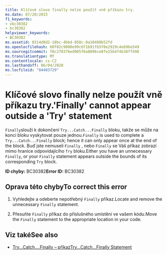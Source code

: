 ```yaml
---
title: Klíčové slovo finally nelze použít vně příkazu try.
ms.date: 07/20/2015
f1_keywords:
- vbc30382
- bc30382
helpviewer_keywords:
- BC30382
ms.assetid: 0314d8d2-18bc-4bbd-858c-0a18408b52fd
ms.openlocfilehash: 60f02c9000e99c6f1b91fb5f0e2929c4e696e549
ms.sourcegitcommit: f8c270376ed905f6a8896ce0fe25b4f4b38ff498
ms.translationtype: MT
ms.contentlocale: cs-CZ
ms.lasthandoff: 06/04/2020
ms.locfileid: "84403729"
---
```

# <a name="finally-cannot-appear-outside-a-try-statement"></a><span data-ttu-id="15a6b-102">Klíčové slovo finally nelze použít vně příkazu try.</span><span class="sxs-lookup"><span data-stu-id="15a6b-102">'Finally' cannot appear outside a 'Try' statement</span></span>
<span data-ttu-id="15a6b-103">`Finally`slouží k dokončení `Try...Catch...Finally` bloku, takže se může na konci bloku vyskytovat pouze jednou.</span><span class="sxs-lookup"><span data-stu-id="15a6b-103">`Finally` is used to complete a `Try...Catch...Finally` block; hence it can only appear once at the end of the block.</span></span> <span data-ttu-id="15a6b-104">Buď jste nemuseli `Finally` , nebo `Finally` se Váš příkaz zobrazí mimo hranice odpovídajícího `Try` bloku.</span><span class="sxs-lookup"><span data-stu-id="15a6b-104">Either you have an unnecessary `Finally`, or your `Finally` statement appears outside the bounds of its corresponding `Try` block.</span></span>  
  
 <span data-ttu-id="15a6b-105">**ID chyby:** BC30382</span><span class="sxs-lookup"><span data-stu-id="15a6b-105">**Error ID:** BC30382</span></span>  
  
## <a name="to-correct-this-error"></a><span data-ttu-id="15a6b-106">Oprava této chyby</span><span class="sxs-lookup"><span data-stu-id="15a6b-106">To correct this error</span></span>  
  
1. <span data-ttu-id="15a6b-107">Vyhledejte a odeberte nepotřebný `Finally` příkaz.</span><span class="sxs-lookup"><span data-stu-id="15a6b-107">Locate and remove the unnecessary `Finally` statement.</span></span>  
  
2. <span data-ttu-id="15a6b-108">Přesuňte `Finally` příkaz do příslušného umístění ve vašem kódu.</span><span class="sxs-lookup"><span data-stu-id="15a6b-108">Move the `Finally` statement to the appropriate location in your code.</span></span>  
  
## <a name="see-also"></a><span data-ttu-id="15a6b-109">Viz také</span><span class="sxs-lookup"><span data-stu-id="15a6b-109">See also</span></span>

- [<span data-ttu-id="15a6b-110">Try...Catch....Finally – příkaz</span><span class="sxs-lookup"><span data-stu-id="15a6b-110">Try...Catch...Finally Statement</span></span>](../language-reference/statements/try-catch-finally-statement.md)
